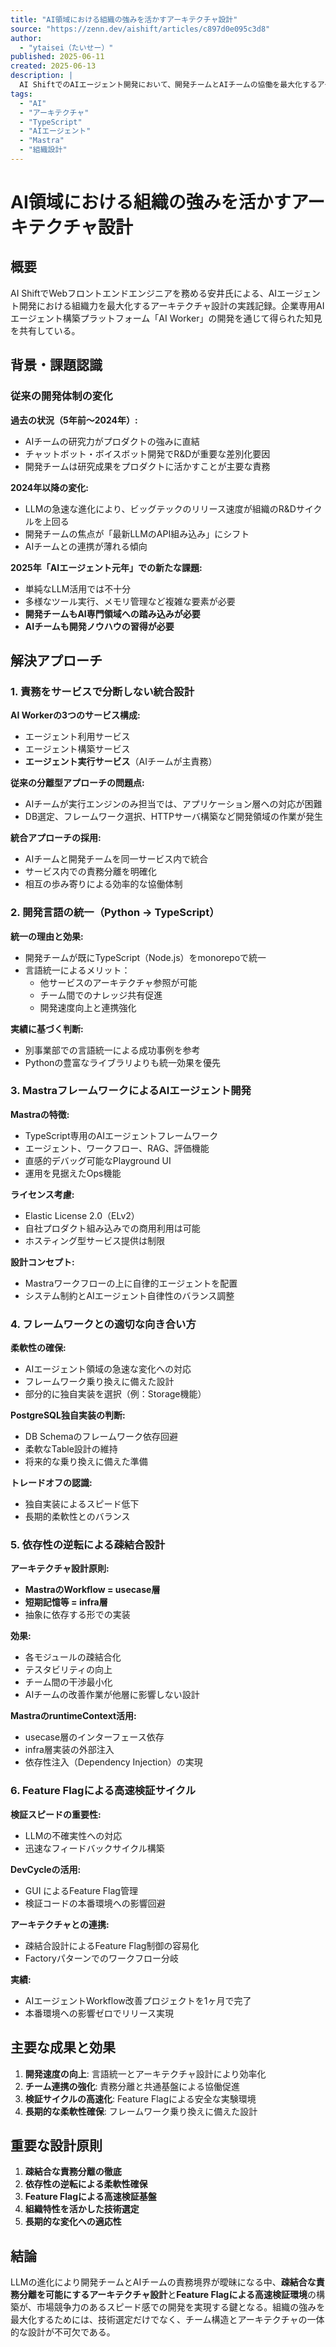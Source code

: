 ```yaml
---
title: "AI領域における組織の強みを活かすアーキテクチャ設計"
source: "https://zenn.dev/aishift/articles/c897d0e095c3d8"
author:
  - "ytaisei（たいせー）"
published: 2025-06-11
created: 2025-06-13
description: |
  AI ShiftでのAIエージェント開発において、開発チームとAIチームの協働を最大化するアーキテクチャ設計の実践例。LLMの進化に対応し、組織の強みを活かすための技術選定と設計原則を解説。
tags:
  - "AI"
  - "アーキテクチャ"
  - "TypeScript"
  - "AIエージェント"
  - "Mastra"
  - "組織設計"
---
```


# AI領域における組織の強みを活かすアーキテクチャ設計

## 概要

AI ShiftでWebフロントエンドエンジニアを務める安井氏による、AIエージェント開発における組織力を最大化するアーキテクチャ設計の実践記録。企業専用AIエージェント構築プラットフォーム「AI Worker」の開発を通じて得られた知見を共有している。

## 背景・課題認識

### 従来の開発体制の変化

**過去の状況（5年前〜2024年）:**

- AIチームの研究力がプロダクトの強みに直結
- チャットボット・ボイスボット開発でR&Dが重要な差別化要因
- 開発チームは研究成果をプロダクトに活かすことが主要な責務

**2024年以降の変化:**

- LLMの急速な進化により、ビッグテックのリリース速度が組織のR&Dサイクルを上回る
- 開発チームの焦点が「最新LLMのAPI組み込み」にシフト
- AIチームとの連携が薄れる傾向

**2025年「AIエージェント元年」での新たな課題:**

- 単純なLLM活用では不十分
- 多様なツール実行、メモリ管理など複雑な要素が必要
- **開発チームもAI専門領域への踏み込みが必要**
- **AIチームも開発ノウハウの習得が必要**

## 解決アプローチ

### 1. 責務をサービスで分断しない統合設計

**AI Workerの3つのサービス構成:**

- エージェント利用サービス
- エージェント構築サービス  
- **エージェント実行サービス**（AIチームが主責務）

**従来の分離型アプローチの問題点:**

- AIチームが実行エンジンのみ担当では、アプリケーション層への対応が困難
- DB選定、フレームワーク選択、HTTPサーバ構築など開発領域の作業が発生

**統合アプローチの採用:**

- AIチームと開発チームを同一サービス内で統合
- サービス内での責務分離を明確化
- 相互の歩み寄りによる効率的な協働体制

### 2. 開発言語の統一（Python → TypeScript）

**統一の理由と効果:**

- 開発チームが既にTypeScript（Node.js）をmonorepoで統一
- 言語統一によるメリット：
  - 他サービスのアーキテクチャ参照が可能
  - チーム間でのナレッジ共有促進
  - 開発速度向上と連携強化

**実績に基づく判断:**

- 別事業部での言語統一による成功事例を参考
- Pythonの豊富なライブラリよりも統一効果を優先

### 3. MastraフレームワークによるAIエージェント開発

**Mastraの特徴:**

- TypeScript専用のAIエージェントフレームワーク
- エージェント、ワークフロー、RAG、評価機能
- 直感的デバッグ可能なPlayground UI
- 運用を見据えたOps機能

**ライセンス考慮:**

- Elastic License 2.0（ELv2）
- 自社プロダクト組み込みでの商用利用は可能
- ホスティング型サービス提供は制限

**設計コンセプト:**

- Mastraワークフローの上に自律的エージェントを配置
- システム制約とAIエージェント自律性のバランス調整

### 4. フレームワークとの適切な向き合い方

**柔軟性の確保:**

- AIエージェント領域の急速な変化への対応
- フレームワーク乗り換えに備えた設計
- 部分的に独自実装を選択（例：Storage機能）

**PostgreSQL独自実装の判断:**

- DB Schemaのフレームワーク依存回避
- 柔軟なTable設計の維持
- 将来的な乗り換えに備えた準備

**トレードオフの認識:**

- 独自実装によるスピード低下
- 長期的柔軟性とのバランス

### 5. 依存性の逆転による疎結合設計

**アーキテクチャ設計原則:**

- **MastraのWorkflow = usecase層**
- **短期記憶等 = infra層**
- 抽象に依存する形での実装

**効果:**

- 各モジュールの疎結合化
- テスタビリティの向上
- チーム間の干渉最小化
- AIチームの改善作業が他層に影響しない設計

**MastraのruntimeContext活用:**

- usecase層のインターフェース依存
- infra層実装の外部注入
- 依存性注入（Dependency Injection）の実現

### 6. Feature Flagによる高速検証サイクル

**検証スピードの重要性:**

- LLMの不確実性への対応
- 迅速なフィードバックサイクル構築

**DevCycleの活用:**

- GUI によるFeature Flag管理
- 検証コードの本番環境への影響回避

**アーキテクチャとの連携:**

- 疎結合設計によるFeature Flag制御の容易化
- Factoryパターンでのワークフロー分岐

**実績:**

- AIエージェントWorkflow改善プロジェクトを1ヶ月で完了
- 本番環境への影響ゼロでリリース実現

## 主要な成果と効果

1. **開発速度の向上**: 言語統一とアーキテクチャ設計により効率化
2. **チーム連携の強化**: 責務分離と共通基盤による協働促進  
3. **検証サイクルの高速化**: Feature Flagによる安全な実験環境
4. **長期的な柔軟性確保**: フレームワーク乗り換えに備えた設計

## 重要な設計原則

1. **疎結合な責務分離の徹底**
2. **依存性の逆転による柔軟性確保**  
3. **Feature Flagによる高速検証基盤**
4. **組織特性を活かした技術選定**
5. **長期的な変化への適応性**

## 結論

LLMの進化により開発チームとAIチームの責務境界が曖昧になる中、**疎結合な責務分離を可能にするアーキテクチャ設計**と**Feature Flagによる高速検証環境**の構築が、市場競争力のあるスピード感での開発を実現する鍵となる。組織の強みを最大化するためには、技術選定だけでなく、チーム構造とアーキテクチャの一体的な設計が不可欠である。
